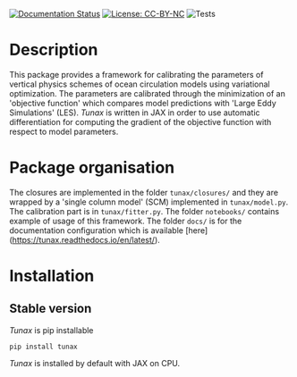 [![Documentation Status](https://readthedocs.org/projects/tunax/badge/?version=latest)](https://tunax.readthedocs.io/en/latest/?badge=latest)
[![License: CC-BY-NC](https://img.shields.io/badge/License-CC--BY--NC-blue.svg)](./LICENSE)
![Tests](https://github.com/meom-group/tunax/actions/workflows/tests.yml/badge.svg)

# Description
This package provides a framework for calibrating the parameters of vertical physics schemes of ocean circulation models using variational optimization. The parameters are calibrated through the minimization of an 'objective function' which compares model predictions with 'Large Eddy Simulations' (LES). *Tunax* is written in JAX in order to use automatic differentiation for computing the gradient of the objective function with respect to model parameters.

# Package organisation
The closures are implemented in the folder `tunax/closures/` and they are wrapped by a 'single column model' (SCM) implemented in `tunax/model.py`. The calibration part is in `tunax/fitter.py`. The folder `notebooks/` contains example of usage of this framework. The folder `docs/` is for the documentation configuration which is available [here] (https://tunax.readthedocs.io/en/latest/).

# Installation
## Stable version
*Tunax* is pip installable
```shell
pip install tunax
```
*Tunax* is installed by default with JAX on CPU.
